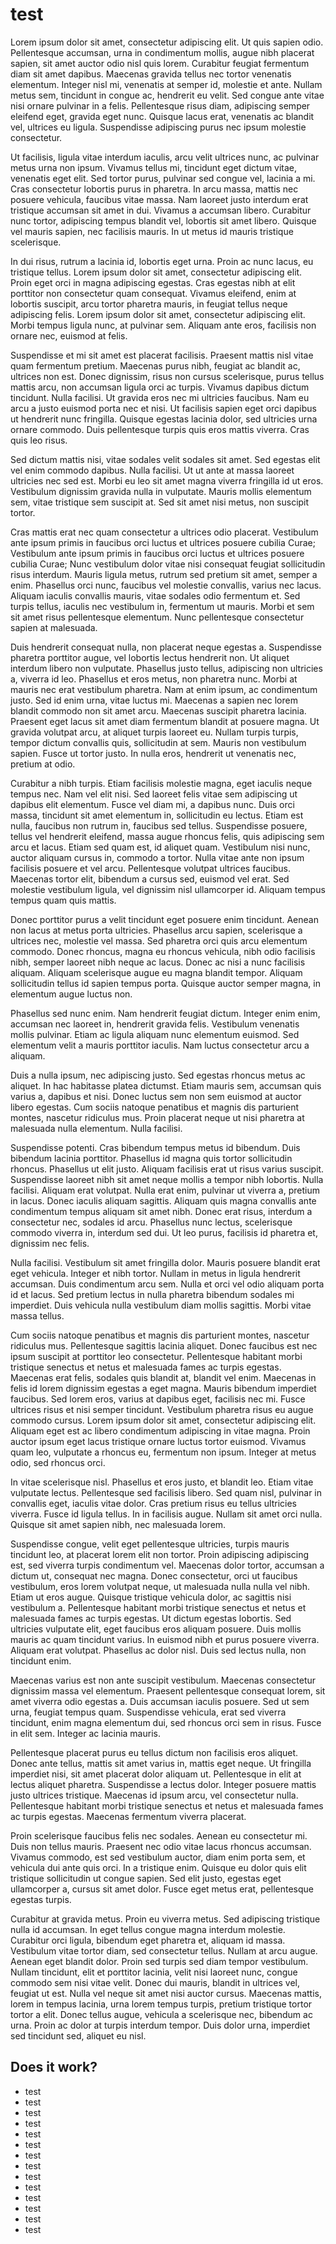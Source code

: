test
====



Lorem ipsum dolor sit amet, consectetur adipiscing elit. Ut quis sapien odio. Pellentesque accumsan, urna in condimentum mollis, augue nibh placerat sapien, sit amet auctor odio nisl quis lorem. Curabitur feugiat fermentum diam sit amet dapibus. Maecenas gravida tellus nec tortor venenatis elementum. Integer nisl mi, venenatis at semper id, molestie et ante. Nullam metus sem, tincidunt in congue ac, hendrerit eu velit. Sed congue ante vitae nisi ornare pulvinar in a felis. Pellentesque risus diam, adipiscing semper eleifend eget, gravida eget nunc. Quisque lacus erat, venenatis ac blandit vel, ultrices eu ligula. Suspendisse adipiscing purus nec ipsum molestie consectetur.

Ut facilisis, ligula vitae interdum iaculis, arcu velit ultrices nunc, ac pulvinar metus urna non ipsum. Vivamus tellus mi, tincidunt eget dictum vitae, venenatis eget elit. Sed tortor purus, pulvinar sed congue vel, lacinia a mi. Cras consectetur lobortis purus in pharetra. In arcu massa, mattis nec posuere vehicula, faucibus vitae massa. Nam laoreet justo interdum erat tristique accumsan sit amet in dui. Vivamus a accumsan libero. Curabitur nunc tortor, adipiscing tempus blandit vel, lobortis sit amet libero. Quisque vel mauris sapien, nec facilisis mauris. In ut metus id mauris tristique scelerisque.

In dui risus, rutrum a lacinia id, lobortis eget urna. Proin ac nunc lacus, eu tristique tellus. Lorem ipsum dolor sit amet, consectetur adipiscing elit. Proin eget orci in magna adipiscing egestas. Cras egestas nibh at elit porttitor non consectetur quam consequat. Vivamus eleifend, enim at lobortis suscipit, arcu tortor pharetra mauris, in feugiat tellus neque adipiscing felis. Lorem ipsum dolor sit amet, consectetur adipiscing elit. Morbi tempus ligula nunc, at pulvinar sem. Aliquam ante eros, facilisis non ornare nec, euismod at felis.

Suspendisse et mi sit amet est placerat facilisis. Praesent mattis nisl vitae quam fermentum pretium. Maecenas purus nibh, feugiat ac blandit ac, ultrices non est. Donec dignissim, risus non cursus scelerisque, purus tellus mattis arcu, non accumsan ligula orci ac turpis. Vivamus dapibus dictum tincidunt. Nulla facilisi. Ut gravida eros nec mi ultricies faucibus. Nam eu arcu a justo euismod porta nec et nisi. Ut facilisis sapien eget orci dapibus ut hendrerit nunc fringilla. Quisque egestas lacinia dolor, sed ultricies urna ornare commodo. Duis pellentesque turpis quis eros mattis viverra. Cras quis leo risus.

Sed dictum mattis nisi, vitae sodales velit sodales sit amet. Sed egestas elit vel enim commodo dapibus. Nulla facilisi. Ut ut ante at massa laoreet ultricies nec sed est. Morbi eu leo sit amet magna viverra fringilla id ut eros. Vestibulum dignissim gravida nulla in vulputate. Mauris mollis elementum sem, vitae tristique sem suscipit at. Sed sit amet nisi metus, non suscipit tortor.

Cras mattis erat nec quam consectetur a ultrices odio placerat. Vestibulum ante ipsum primis in faucibus orci luctus et ultrices posuere cubilia Curae; Vestibulum ante ipsum primis in faucibus orci luctus et ultrices posuere cubilia Curae; Nunc vestibulum dolor vitae nisi consequat feugiat sollicitudin risus interdum. Mauris ligula metus, rutrum sed pretium sit amet, semper a enim. Phasellus orci nunc, faucibus vel molestie convallis, varius nec lacus. Aliquam iaculis convallis mauris, vitae sodales odio fermentum et. Sed turpis tellus, iaculis nec vestibulum in, fermentum ut mauris. Morbi et sem sit amet risus pellentesque elementum. Nunc pellentesque consectetur sapien at malesuada.

Duis hendrerit consequat nulla, non placerat neque egestas a. Suspendisse pharetra porttitor augue, vel lobortis lectus hendrerit non. Ut aliquet interdum libero non vulputate. Phasellus justo tellus, adipiscing non ultricies a, viverra id leo. Phasellus et eros metus, non pharetra nunc. Morbi at mauris nec erat vestibulum pharetra. Nam at enim ipsum, ac condimentum justo. Sed id enim urna, vitae luctus mi. Maecenas a sapien nec lorem blandit commodo non sit amet arcu. Maecenas suscipit pharetra lacinia. Praesent eget lacus sit amet diam fermentum blandit at posuere magna. Ut gravida volutpat arcu, at aliquet turpis laoreet eu. Nullam turpis turpis, tempor dictum convallis quis, sollicitudin at sem. Mauris non vestibulum sapien. Fusce ut tortor justo. In nulla eros, hendrerit ut venenatis nec, pretium at odio.

Curabitur a nibh turpis. Etiam facilisis molestie magna, eget iaculis neque tempus nec. Nam vel elit nisi. Sed laoreet felis vitae sem adipiscing ut dapibus elit elementum. Fusce vel diam mi, a dapibus nunc. Duis orci massa, tincidunt sit amet elementum in, sollicitudin eu lectus. Etiam est nulla, faucibus non rutrum in, faucibus sed tellus. Suspendisse posuere, tellus vel hendrerit eleifend, massa augue rhoncus felis, quis adipiscing sem arcu et lacus. Etiam sed quam est, id aliquet quam. Vestibulum nisi nunc, auctor aliquam cursus in, commodo a tortor. Nulla vitae ante non ipsum facilisis posuere et vel arcu. Pellentesque volutpat ultrices faucibus. Maecenas tortor elit, bibendum a cursus sed, euismod vel erat. Sed molestie vestibulum ligula, vel dignissim nisl ullamcorper id. Aliquam tempus tempus quam quis mattis.

Donec porttitor purus a velit tincidunt eget posuere enim tincidunt. Aenean non lacus at metus porta ultricies. Phasellus arcu sapien, scelerisque a ultrices nec, molestie vel massa. Sed pharetra orci quis arcu elementum commodo. Donec rhoncus, magna eu rhoncus vehicula, nibh odio facilisis nibh, semper laoreet nibh neque ac lacus. Donec ac nisi a nunc facilisis aliquam. Aliquam scelerisque augue eu magna blandit tempor. Aliquam sollicitudin tellus id sapien tempus porta. Quisque auctor semper magna, in elementum augue luctus non.

Phasellus sed nunc enim. Nam hendrerit feugiat dictum. Integer enim enim, accumsan nec laoreet in, hendrerit gravida felis. Vestibulum venenatis mollis pulvinar. Etiam ac ligula aliquam nunc elementum euismod. Sed elementum velit a mauris porttitor iaculis. Nam luctus consectetur arcu a aliquam.

Duis a nulla ipsum, nec adipiscing justo. Sed egestas rhoncus metus ac aliquet. In hac habitasse platea dictumst. Etiam mauris sem, accumsan quis varius a, dapibus et nisi. Donec luctus sem non sem euismod at auctor libero egestas. Cum sociis natoque penatibus et magnis dis parturient montes, nascetur ridiculus mus. Proin placerat neque ut nisi pharetra at malesuada nulla elementum. Nulla facilisi.

Suspendisse potenti. Cras bibendum tempus metus id bibendum. Duis bibendum lacinia porttitor. Phasellus id magna quis tortor sollicitudin rhoncus. Phasellus ut elit justo. Aliquam facilisis erat ut risus varius suscipit. Suspendisse laoreet nibh sit amet neque mollis a tempor nibh lobortis. Nulla facilisi. Aliquam erat volutpat. Nulla erat enim, pulvinar ut viverra a, pretium in lacus. Donec iaculis aliquam sagittis. Aliquam quis magna convallis ante condimentum tempus aliquam sit amet nibh. Donec erat risus, interdum a consectetur nec, sodales id arcu. Phasellus nunc lectus, scelerisque commodo viverra in, interdum sed dui. Ut leo purus, facilisis id pharetra et, dignissim nec felis.

Nulla facilisi. Vestibulum sit amet fringilla dolor. Mauris posuere blandit erat eget vehicula. Integer et nibh tortor. Nullam in metus in ligula hendrerit accumsan. Duis condimentum arcu sem. Nulla et orci vel odio aliquam porta id et lacus. Sed pretium lectus in nulla pharetra bibendum sodales mi imperdiet. Duis vehicula nulla vestibulum diam mollis sagittis. Morbi vitae massa tellus.

Cum sociis natoque penatibus et magnis dis parturient montes, nascetur ridiculus mus. Pellentesque sagittis lacinia aliquet. Donec faucibus est nec ipsum suscipit at porttitor leo consectetur. Pellentesque habitant morbi tristique senectus et netus et malesuada fames ac turpis egestas. Maecenas erat felis, sodales quis blandit at, blandit vel enim. Maecenas in felis id lorem dignissim egestas a eget magna. Mauris bibendum imperdiet faucibus. Sed lorem eros, varius at dapibus eget, facilisis nec mi. Fusce ultrices risus et nisi semper tincidunt. Vestibulum pharetra risus eu augue commodo cursus. Lorem ipsum dolor sit amet, consectetur adipiscing elit. Aliquam eget est ac libero condimentum adipiscing in vitae magna. Proin auctor ipsum eget lacus tristique ornare luctus tortor euismod. Vivamus quam leo, vulputate a rhoncus eu, fermentum non ipsum. Integer at metus odio, sed rhoncus orci.

In vitae scelerisque nisl. Phasellus et eros justo, et blandit leo. Etiam vitae vulputate lectus. Pellentesque sed facilisis libero. Sed quam nisl, pulvinar in convallis eget, iaculis vitae dolor. Cras pretium risus eu tellus ultricies viverra. Fusce id ligula tellus. In in facilisis augue. Nullam sit amet orci nulla. Quisque sit amet sapien nibh, nec malesuada lorem.

Suspendisse congue, velit eget pellentesque ultricies, turpis mauris tincidunt leo, at placerat lorem elit non tortor. Proin adipiscing adipiscing est, sed viverra turpis condimentum vel. Maecenas dolor tortor, accumsan a dictum ut, consequat nec magna. Donec consectetur, orci ut faucibus vestibulum, eros lorem volutpat neque, ut malesuada nulla nulla vel nibh. Etiam ut eros augue. Quisque tristique vehicula dolor, ac sagittis nisi vestibulum a. Pellentesque habitant morbi tristique senectus et netus et malesuada fames ac turpis egestas. Ut dictum egestas lobortis. Sed ultricies vulputate elit, eget faucibus eros aliquam posuere. Duis mollis mauris ac quam tincidunt varius. In euismod nibh et purus posuere viverra. Aliquam erat volutpat. Phasellus ac dolor nisl. Duis sed lectus nulla, non tincidunt enim.

Maecenas varius est non ante suscipit vestibulum. Maecenas consectetur dignissim massa vel elementum. Praesent pellentesque consequat lorem, sit amet viverra odio egestas a. Duis accumsan iaculis posuere. Sed ut sem urna, feugiat tempus quam. Suspendisse vehicula, erat sed viverra tincidunt, enim magna elementum dui, sed rhoncus orci sem in risus. Fusce in elit sem. Integer ac lacinia mauris.

Pellentesque placerat purus eu tellus dictum non facilisis eros aliquet. Donec ante tellus, mattis sit amet varius in, mattis eget neque. Ut fringilla imperdiet nisi, sit amet placerat dolor aliquam ut. Pellentesque in elit at lectus aliquet pharetra. Suspendisse a lectus dolor. Integer posuere mattis justo ultrices tristique. Maecenas id ipsum arcu, vel consectetur nulla. Pellentesque habitant morbi tristique senectus et netus et malesuada fames ac turpis egestas. Maecenas fermentum viverra placerat.

Proin scelerisque faucibus felis nec sodales. Aenean eu consectetur mi. Duis non tellus mauris. Praesent nec odio vitae lacus rhoncus accumsan. Vivamus commodo, est sed vestibulum auctor, diam enim porta sem, et vehicula dui ante quis orci. In a tristique enim. Quisque eu dolor quis elit tristique sollicitudin ut congue sapien. Sed elit justo, egestas eget ullamcorper a, cursus sit amet dolor. Fusce eget metus erat, pellentesque egestas turpis.

Curabitur at gravida metus. Proin eu viverra metus. Sed adipiscing tristique nulla id accumsan. In eget tellus congue magna interdum molestie. Curabitur orci ligula, bibendum eget pharetra et, aliquam id massa. Vestibulum vitae tortor diam, sed consectetur tellus. Nullam at arcu augue. Aenean eget blandit dolor. Proin sed turpis sed diam tempor vestibulum. Nullam tincidunt, elit et porttitor lacinia, velit nisi laoreet nunc, congue commodo sem nisi vitae velit. Donec dui mauris, blandit in ultrices vel, feugiat ut est. Nulla vel neque sit amet nisi auctor cursus. Maecenas mattis, lorem in tempus lacinia, urna lorem tempus turpis, pretium tristique tortor tortor a elit. Donec tellus augue, vehicula a scelerisque nec, bibendum ac urna. Proin ac dolor at turpis interdum tempor. Duis dolor urna, imperdiet sed tincidunt sed, aliquet eu nisl.


## Does it work?
* test
* test
* test
* test
* test
* test
* test
* test
* test
* test
* test
* test
* test
* test

